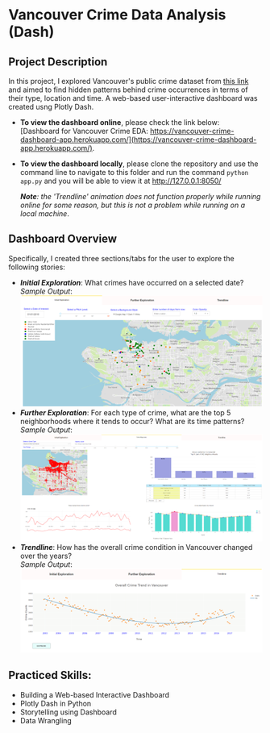 # Vancouver Crime Data Analysis (Dash)

## Project Description
In this project, I explored Vancouver's public crime dataset from [this link](https://data.vancouver.ca/datacatalogue/crime-data.htm) and aimed to find hidden patterns behind crime occurrences in terms of their type, location and time. A web-based user-interactive dashboard was created usng Plotly Dash.

- **To view the dashboard online**, please check the link below:  
[Dashboard for Vancouver Crime EDA: https://vancouver-crime-dashboard-app.herokuapp.com/](https://vancouver-crime-dashboard-app.herokuapp.com/).

- **To view the dashboard locally**, please clone the repository and use the command line to navigate to this folder and run the command `python app.py` and you will be able to view it at http://127.0.0.1:8050/

  _**Note**: the 'Trendline' animation does not function properly while running online for some reason, but this is not a problem while running on a local machine_. 
## Dashboard Overview
Specifically, I created three sections/tabs for the user to explore the following stories:
- **_Initial Exploration_**: What crimes have occurred on a selected date?  
  _Sample Output_:  
  ![Initial Exploration](https://github.com/qyzqyz1/Data-Science-Portfolio/blob/master/Python%20Projects/Python%20-%20Data%20Analysis%20and%20Visualization/Vancouver%20Crime%20Analysis%20(Dash)/Sample%20Screenshot/Initial_Exploration_1.PNG)  
- **_Further Exploration_**: For each type of crime, what are the top 5 neighborhoods where it tends to occur? What are its time patterns?   
  _Sample Output_:
  ![Further Exploration](https://github.com/qyzqyz1/Data-Science-Portfolio/blob/master/Python%20Projects/Python%20-%20Data%20Analysis%20and%20Visualization/Vancouver%20Crime%20Analysis%20(Dash)/Sample%20Screenshot/Further_Exploration_2.png)  
- **_Trendline_**: How has the overall crime condition in Vancouver changed over the years?  
  _Sample Output_:  
  ![Trendline](https://github.com/qyzqyz1/Data-Science-Portfolio/blob/master/Python%20Projects/Python%20-%20Data%20Analysis%20and%20Visualization/Vancouver%20Crime%20Analysis%20(Dash)/Sample%20Screenshot/Treadline.png)  

## Practiced Skills:
  - Building a Web-based Interactive Dashboard
  - Plotly Dash in Python
  - Storytelling using Dashboard
  - Data Wrangling
  
